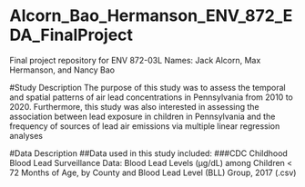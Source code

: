 # Alcorn_Bao_Hermanson_ENV_872_EDA_FinalProject
Final project repository for ENV 872-03L 
Names: Jack Alcorn, Max Hermanson, and Nancy Bao

#Study Description
The purpose of this study was to assess the temporal and spatial patterns of air lead concentrations in Pennsylvania from 2010 to 2020.
Furthermore, this study was also interested in assessing the association between lead exposure in children in Pennsylvania and the frequency of sources of lead air emissions via multiple linear regression analyses

#Data Description 
##Data used in this study included: 
###CDC Childhood Blood Lead Surveillance Data: Blood Lead Levels (µg/dL) among Children < 72 Months of Age, by County and Blood Lead Level (BLL) Group, 2017 (.csv)

